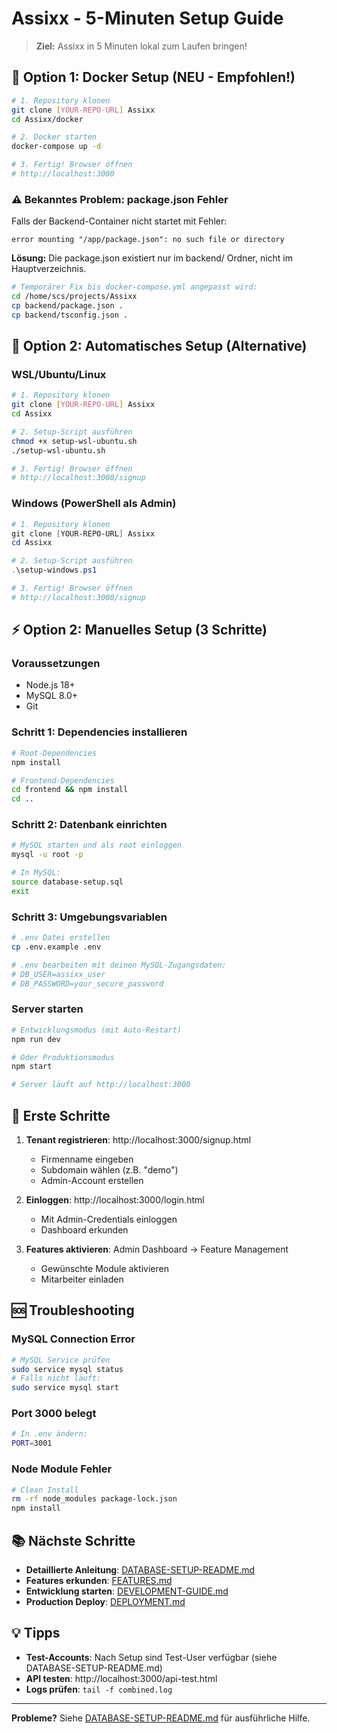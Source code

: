 # Assixx - 5-Minuten Setup Guide

> **Ziel:** Assixx in 5 Minuten lokal zum Laufen bringen!

## 🐳 Option 1: Docker Setup (NEU - Empfohlen!)

```bash
# 1. Repository klonen
git clone [YOUR-REPO-URL] Assixx
cd Assixx/docker

# 2. Docker starten
docker-compose up -d

# 3. Fertig! Browser öffnen
# http://localhost:3000
```

### ⚠️ Bekanntes Problem: package.json Fehler

Falls der Backend-Container nicht startet mit Fehler:
```
error mounting "/app/package.json": no such file or directory
```

**Lösung:** Die package.json existiert nur im backend/ Ordner, nicht im Hauptverzeichnis.

```bash
# Temporärer Fix bis docker-compose.yml angepasst wird:
cd /home/scs/projects/Assixx
cp backend/package.json .
cp backend/tsconfig.json .
```

## 🚀 Option 2: Automatisches Setup (Alternative)

### WSL/Ubuntu/Linux

```bash
# 1. Repository klonen
git clone [YOUR-REPO-URL] Assixx
cd Assixx

# 2. Setup-Script ausführen
chmod +x setup-wsl-ubuntu.sh
./setup-wsl-ubuntu.sh

# 3. Fertig! Browser öffnen
# http://localhost:3000/signup
```

### Windows (PowerShell als Admin)

```powershell
# 1. Repository klonen
git clone [YOUR-REPO-URL] Assixx
cd Assixx

# 2. Setup-Script ausführen
.\setup-windows.ps1

# 3. Fertig! Browser öffnen
# http://localhost:3000/signup
```

## ⚡ Option 2: Manuelles Setup (3 Schritte)

### Voraussetzungen

- Node.js 18+
- MySQL 8.0+
- Git

### Schritt 1: Dependencies installieren

```bash
# Root-Dependencies
npm install

# Frontend-Dependencies
cd frontend && npm install
cd ..
```

### Schritt 2: Datenbank einrichten

```bash
# MySQL starten und als root einloggen
mysql -u root -p

# In MySQL:
source database-setup.sql
exit
```

### Schritt 3: Umgebungsvariablen

```bash
# .env Datei erstellen
cp .env.example .env

# .env bearbeiten mit deinen MySQL-Zugangsdaten:
# DB_USER=assixx_user
# DB_PASSWORD=your_secure_password
```

### Server starten

```bash
# Entwicklungsmodus (mit Auto-Restart)
npm run dev

# Oder Produktionsmodus
npm start

# Server läuft auf http://localhost:3000
```

## 🎯 Erste Schritte

1. **Tenant registrieren**: http://localhost:3000/signup.html

   - Firmenname eingeben
   - Subdomain wählen (z.B. "demo")
   - Admin-Account erstellen

2. **Einloggen**: http://localhost:3000/login.html

   - Mit Admin-Credentials einloggen
   - Dashboard erkunden

3. **Features aktivieren**: Admin Dashboard → Feature Management
   - Gewünschte Module aktivieren
   - Mitarbeiter einladen

## 🆘 Troubleshooting

### MySQL Connection Error

```bash
# MySQL Service prüfen
sudo service mysql status
# Falls nicht läuft:
sudo service mysql start
```

### Port 3000 belegt

```bash
# In .env ändern:
PORT=3001
```

### Node Module Fehler

```bash
# Clean Install
rm -rf node_modules package-lock.json
npm install
```

## 📚 Nächste Schritte

- **Detaillierte Anleitung**: [DATABASE-SETUP-README.md](./DATABASE-SETUP-README.md)
- **Features erkunden**: [FEATURES.md](./FEATURES.md)
- **Entwicklung starten**: [DEVELOPMENT-GUIDE.md](./DEVELOPMENT-GUIDE.md)
- **Production Deploy**: [DEPLOYMENT.md](./DEPLOYMENT.md)

## 💡 Tipps

- **Test-Accounts**: Nach Setup sind Test-User verfügbar (siehe DATABASE-SETUP-README.md)
- **API testen**: http://localhost:3000/api-test.html
- **Logs prüfen**: `tail -f combined.log`

---

**Probleme?** Siehe [DATABASE-SETUP-README.md](./DATABASE-SETUP-README.md) für ausführliche Hilfe.
